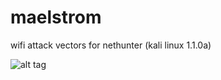 # maelstrom
wifi attack vectors for nethunter (kali linux 1.1.0a)

![alt tag](http://i.imgur.com/izzpiP3.jpg)
